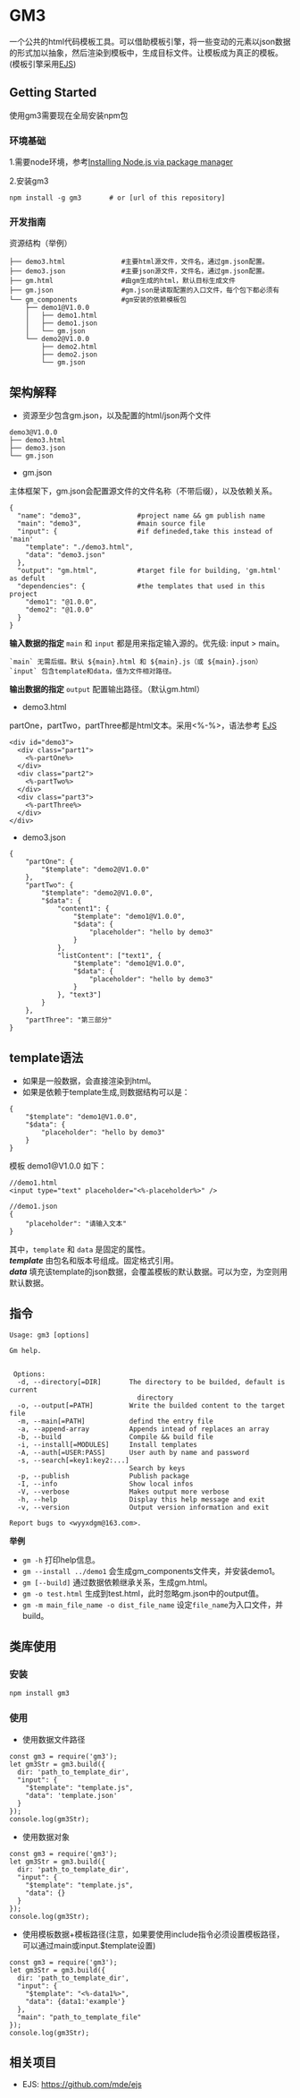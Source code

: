 # GM3

一个公共的html代码模板工具。可以借助模板引擎，将一些变动的元素以json数据的形式加以抽象，然后渲染到模板中，生成目标文件。让模板成为真正的模板。(模板引擎采用[EJS](https://github.com/mde/ejs))

## Getting Started

使用gm3需要现在全局安装npm包

### 环境基础

1.需要node环境，参考[Installing Node.js via package manager](https://nodejs.org/en/download/package-manager/)  

2.安装gm3

```
npm install -g gm3       # or [url of this repository]

```

### 开发指南

资源结构（举例）

```
├── demo3.html              #主要html源文件，文件名，通过gm.json配置。
├── demo3.json              #主要json源文件，文件名，通过gm.json配置。
├── gm.html                 #由gm生成的html，默认目标生成文件
├── gm.json                 #gm.json是读取配置的入口文件，每个包下都必须有
└── gm_components           #gm安装的依赖模板包
    ├── demo1@V1.0.0
    │   ├── demo1.html
    │   ├── demo1.json
    │   └── gm.json
    └── demo2@V1.0.0
        ├── demo2.html
        ├── demo2.json
        └── gm.json

```

## 架构解释

* 资源至少包含gm.json，以及配置的html/json两个文件

```
demo3@V1.0.0
├── demo3.html
├── demo3.json
└── gm.json
```

* gm.json

主体框架下，gm.json会配置源文件的文件名称（不带后缀），以及依赖关系。

```
{
  "name": "demo3",              #project name && gm publish name
  "main": "demo3",              #main source file
  "input": {                    #if defineded,take this instead of 'main'
    "template": "./demo3.html",
    "data": "demo3.json"
  },
  "output": "gm.html",          #target file for building, 'gm.html' as defult
  "dependencies": {             #the templates that used in this project
    "demo1": "@1.0.0",
    "demo2": "@1.0.0"
  }
}
```

**输入数据的指定**  `main` 和 `input` 都是用来指定输入源的。优先级: input > main。  

    `main` 无需后缀。默认 ${main}.html 和 ${main}.js（或 ${main}.json）  
    `input` 包含template和data，值为文件相对路径。

**输出数据的指定** `output` 配置输出路径。（默认gm.html）  

* demo3.html

partOne，partTwo，partThree都是html文本。采用<%-%>，语法参考 [EJS](https://github.com/tj/ejs)

```
<div id="demo3">
  <div class="part1">
    <%-partOne%>
  </div>
  <div class="part2">
    <%-partTwo%>
  </div>
  <div class="part3">
    <%-partThree%>
  </div>
</div>
```

* demo3.json

```
{
    "partOne": {
        "$template": "demo2@V1.0.0"
    },
    "partTwo": {
        "$template": "demo2@V1.0.0",
        "$data": {
            "content1": {
                "$template": "demo1@V1.0.0",
                "$data": {
                    "placeholder": "hello by demo3"
                }
            },
            "listContent": ["text1", {
                "$template": "demo1@V1.0.0",
                "$data": {
                    "placeholder": "hello by demo3"
                }
            }, "text3"]
        }
    },
    "partThree": "第三部分"
}
```

## template语法

* 如果是一般数据，会直接渲染到html。
* 如果是依赖于template生成,则数据结构可以是：

```
{
    "$template": "demo1@V1.0.0",
    "$data": {
        "placeholder": "hello by demo3"
    }
}
```

模板 demo1\@V1.0.0 如下：

```
//demo1.html
<input type="text" placeholder="<%-placeholder%>" />

//demo1.json
{
    "placeholder": "请输入文本"
}
```

其中，`template` 和 `data` 是固定的属性。  
 ***template*** 由包名和版本号组成。固定格式引用。   
 ***data*** 填充该template的json数据，会覆盖模板的默认数据。可以为空，为空则用默认数据。

## 指令

```
Usage: gm3 [options]

Gm help.


 Options:
  -d, --directory[=DIR]       The directory to be builded, default is current
                                directory
  -o, --output[=PATH]         Write the builded content to the target file
  -m, --main[=PATH]           defind the entry file
  -a, --append-array          Appends intead of replaces an array
  -b, --build                 Compile && build file
  -i, --install[=MODULES]     Install templates
  -A, --auth[=USER:PASS]      User auth by name and password
  -s, --search[=key1:key2:...]  
                              Search by keys
  -p, --publish               Publish package
  -I, --info                  Show local infos
  -V, --verbose               Makes output more verbose
  -h, --help                  Display this help message and exit
  -v, --version               Output version information and exit

Report bugs to <wyyxdgm@163.com>.

```

**举例**

* `gm -h` 打印help信息。  
* `gm --install ../demo1` 会生成gm_components文件夹，并安装demo1。  
* `gm [--build]` 通过数据依赖继承关系，生成gm.html。  
* `gm -o test.html` 生成到test.html，此时忽略gm.json中的output值。  
* `gm -m main_file_name -o dist_file_name` 设定`file_name`为入口文件，并build。

## 类库使用
### 安装
```bash
npm install gm3
```
### 使用

- 使用数据文件路径

```
const gm3 = require('gm3');
let gm3Str = gm3.build({
  dir: 'path_to_template_dir',
  "input": {
    "$template": "template.js",
    "data": 'template.json'
  }
});
console.log(gm3Str);
```

- 使用数据对象

```
const gm3 = require('gm3');
let gm3Str = gm3.build({
  dir: 'path_to_template_dir',
  "input": {
    "$template": "template.js",
    "data": {}
  }
});
console.log(gm3Str);
```

- 使用模板数据+模板路径(注意，如果要使用include指令必须设置模板路径，可以通过main或input.$template设置)

```
const gm3 = require('gm3');
let gm3Str = gm3.build({
  dir: 'path_to_template_dir',
  "input": {
    "$template": "<%-data1%>",
    "data": {data1:'example'}
  },
  "main": "path_to_template_file"
});
console.log(gm3Str);
```

## 相关项目

 * EJS: https://github.com/mde/ejs

